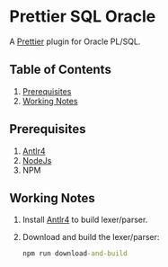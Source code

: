 # Prettier SQL Oracle

A [Prettier](https://prettier.io/) plugin for Oracle PL/SQL.

## Table of Contents

1. [Prerequisites](#prerequisites)
1. [Working Notes](#working-notes)

## Prerequisites

1. [Antlr4](https://www.antlr.org/)
1. [NodeJs](nodejs.org)
1. NPM

## Working Notes

1. Install [Antlr4](https://github.com/antlr/antlr4/blob/master/doc/getting-started.md) to build lexer/parser.
1. Download and build the lexer/parser:

   ```cmd
   npm run download-and-build
   ```
